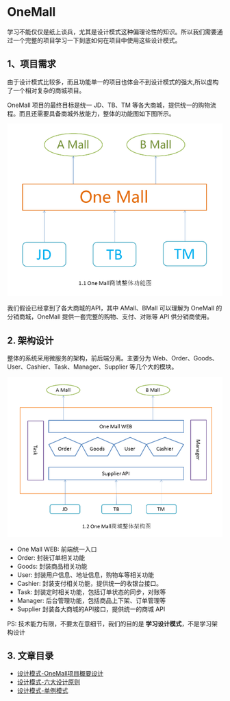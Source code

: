 # OneMall
学习不能仅仅是纸上谈兵，尤其是设计模式这种偏理论性的知识。所以我们需要通过一个完整的项目学习一下到底如何在项目中使用这些设计模式。

## 1、项目需求

由于设计模式比较多，而且功能单一的项目也体会不到设计模式的强大,所以虚构了一个相对复杂的商城项目。

OneMall 项目的最终目标是统一 JD、TB、TM 等各大商城，提供统一的购物流程。而且还需要具备商城外放能力，整体的功能图如下图所示。

![1.1 OneMall 整体功能图.png](./img/1_1_OneMall整体功能图.png)

我们假设已经拿到了各大商城的API，其中 AMall、BMall 可以理解为 OneMall 的分销商城，OneMall 提供一套完整的购物、支付、对账等 API 供分销商使用。

## 2. 架构设计

整体的系统采用微服务的架构，前后端分离。主要分为 Web、Order、Goods、User、Cashier、Task、Manager、Supplier 等几个大的模块。

![1.2 OneMall 整体架构图.png](./img/1_2_OneMall整体架构图.png)

+ One Mall WEB: 前端统一入口
+ Order: 封装订单相关功能
+ Goods: 封装商品相关功能
+ User: 封装用户信息、地址信息，购物车等相关功能
+ Cashier: 封装支付相关功能，提供统一的收银台接口。
+ Task: 封装定时相关功能，包括订单状态的同步，对账等
+ Manager: 后台管理功能，包括商品上下架、订单管理等
+ Supplier 封装各大商城的API接口，提供统一的商城 API

PS: 技术能力有限，不要太在意细节，我们的目的是 **学习设计模式**，不是学习架构设计

## 3. 文章目录
+ [设计模式-OneMall项目概要设计](https://github.com/zdRan/OneMal)
+ [设计模式-六大设计原则](https://zdran.com/20190509.html)
+ [设计模式-单例模式](https://zdran.com/20190818.html)